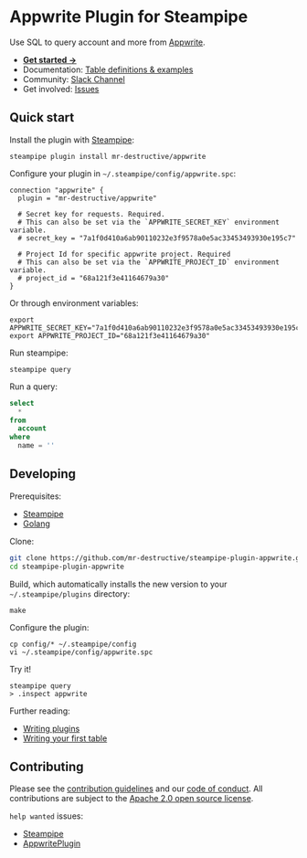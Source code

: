 
# Appwrite Plugin for Steampipe

Use SQL to query account and more from [Appwrite](https://appwrite.io/).

- **[Get started →](https://hub.steampipe.io/plugins/mr-destructive/appwrite)**
- Documentation: [Table definitions & examples](https://hub.steampipe.io/plugins/mr-destructive/appwrite/tables)
- Community: [Slack Channel](https://steampipe.io/community/join)
- Get involved: [Issues](https://github.com/mr-destructive/steampipe-plugin-appwrite/issues)

## Quick start

Install the plugin with [Steampipe](https://steampipe.io):

```shell
steampipe plugin install mr-destructive/appwrite
```

Configure your plugin in `~/.steampipe/config/appwrite.spc`:

```hcl
connection "appwrite" {
  plugin = "mr-destructive/appwrite"

  # Secret key for requests. Required.
  # This can also be set via the `APPWRITE_SECRET_KEY` environment variable.
  # secret_key = "7a1f0d410a6ab90110232e3f9578a0e5ac33453493930e195c7"

  # Project Id for specific appwrite project. Required
  # This can also be set via the `APPWRITE_PROJECT_ID` environment variable.
  # project_id = "68a121f3e41164679a30"
}
```
Or through environment variables:

```
export APPWRITE_SECRET_KEY="7a1f0d410a6ab90110232e3f9578a0e5ac33453493930e195c7"
export APPWRITE_PROJECT_ID="68a121f3e41164679a30"
```

Run steampipe:

```shell
steampipe query
```

Run a query:

```sql
select
  *
from
  account
where
  name = ''
```

## Developing

Prerequisites:

- [Steampipe](https://steampipe.io/downloads)
- [Golang](https://golang.org/doc/install)

Clone:

```sh
git clone https://github.com/mr-destructive/steampipe-plugin-appwrite.git
cd steampipe-plugin-appwrite
```

Build, which automatically installs the new version to your `~/.steampipe/plugins` directory:

```
make
```

Configure the plugin:

```
cp config/* ~/.steampipe/config
vi ~/.steampipe/config/appwrite.spc
```

Try it!

```
steampipe query
> .inspect appwrite
```

Further reading:

- [Writing plugins](https://steampipe.io/docs/develop/writing-plugins)
- [Writing your first table](https://steampipe.io/docs/develop/writing-your-first-table)

## Contributing

Please see the [contribution guidelines](https://github.com/turbot/steampipe/blob/main/CONTRIBUTING.md) and our [code of conduct](https://github.com/turbot/steampipe/blob/main/CODE_OF_CONDUCT.md). All contributions are subject to the [Apache 2.0 open source license](https://github.com/mr-destructive/steampipe-plugin-appwrite/blob/main/LICENSE).

`help wanted` issues:

- [Steampipe](https://github.com/turbot/steampipe/labels/help%20wanted)
- [AppwritePlugin](https://github.com/mr-destructive/steampipe-plugin-appwrite/labels/help%20wanted)
